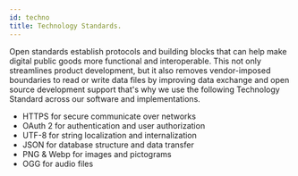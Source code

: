 ```yaml
---
id: techno
title: Technology Standards.
---
```


Open standards establish protocols and building blocks that can help make digital public goods more functional and interoperable. This not only streamlines product development, but it also removes vendor-imposed boundaries to read or write data files by improving data exchange and open source development support that's why we use the following Technology Standard across our software and implementations. 

<ul>
<li>HTTPS for secure communicate over networks</li>
<li>OAuth 2 for authentication and user authorization</li>
<li>UTF-8 for string localization and internalization</li>
<li>JSON for database structure and data transfer</li>
<li>PNG & Webp for images and pictograms</li>
<li>OGG for audio files</li>
</ul>

